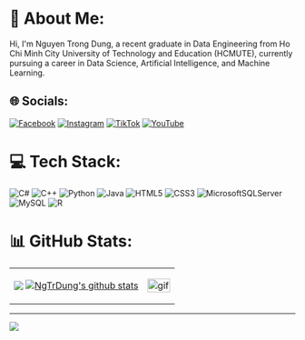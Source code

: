 # 💫 About Me:
Hi, I'm Nguyen Trong Dung, a recent graduate in Data Engineering from Ho Chi Minh City University of Technology and Education (HCMUTE), currently pursuing a career in Data Science, Artificial Intelligence, and Machine Learning.


## 🌐 Socials:
[![Facebook](https://img.shields.io/badge/Facebook-%231877F2.svg?logo=Facebook&logoColor=white)](https://www.facebook.com/profile.php?id=100023618702480) [![Instagram](https://img.shields.io/badge/Instagram-%23E4405F.svg?logo=Instagram&logoColor=white)](https://www.instagram.com/ntdkharuto/) [![TikTok](https://img.shields.io/badge/TikTok-%23000000.svg?logo=TikTok&logoColor=white)](https://www.tiktok.com/@ntd.kharuto) [![YouTube](https://img.shields.io/badge/YouTube-%23FF0000.svg?logo=YouTube&logoColor=white)](https://www.youtube.com/@DungNguyen_KHaruto) 

# 💻 Tech Stack:
![C#](https://img.shields.io/badge/c%23-%23239120.svg?style=plastic&logo=c-sharp&logoColor=white) ![C++](https://img.shields.io/badge/c++-%2300599C.svg?style=plastic&logo=c%2B%2B&logoColor=white) ![Python](https://img.shields.io/badge/python-3670A0?style=plastic&logo=python&logoColor=ffdd54) ![Java](https://img.shields.io/badge/java-%23ED8B00.svg?style=for-the-badge&logo=openjdk&logoColor=white) ![HTML5](https://img.shields.io/badge/html5-%23E34F26.svg?style=plastic&logo=html5&logoColor=white) ![CSS3](https://img.shields.io/badge/css3-%231572B6.svg?style=plastic&logo=css3&logoColor=white)   ![MicrosoftSQLServer](https://img.shields.io/badge/Microsoft%20SQL%20Sever-CC2927?style=plastic&logo=microsoft%20sql%20server&logoColor=white) ![MySQL](https://img.shields.io/badge/mysql-%2300000f.svg?style=for-the-badge&logo=mysql&logoColor=white) ![R](https://img.shields.io/badge/r-%23276DC3.svg?style=for-the-badge&logo=r&logoColor=white) 
# 📊 GitHub Stats:
<table style="width:100%;">
  <tr>
    <td>
      <a href="https://github.com/NgTrDung/github-readme-stats"><img align="center" src="https://github-readme-stats.vercel.app/api/top-langs/?username=NgTrDung&layout=compact&theme=buefy&hide_border=true" /></a>
      <a href="https://github.com/anuraghazra/github-readme-stats"><img align="center" src="https://github-readme-stats.vercel.app/api?username=NgTrDung&show_icons=true&include_all_commits=true&theme=buefy&hide_border=true" alt="NgTrDung's github stats" /></a> 
    </td>
    <td>
      <p align="center"> 
        <img src="https://i.pinimg.com/originals/2f/9d/46/2f9d469e0b2a7e234b78eb687db4bfc7.gif" alt="gif" width="100%"/>
      </p>
    </td>
  </tr>
</table>

---
[![](https://visitcount.itsvg.in/api?id=NgTrDung&icon=0&color=0)](https://visitcount.itsvg.in)

<!-- Proudly created with GPRM ( https://gprm.itsvg.in ) -->
